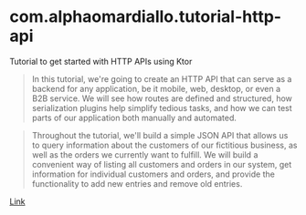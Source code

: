 # com.alphaomardiallo.tutorial-http-api
Tutorial to get started with HTTP APIs using Ktor

>In this tutorial, we're going to create an HTTP API that can serve as a backend for any application, be it mobile, web, desktop, or even a B2B service. 
We will see how routes are defined and structured, how serialization plugins help simplify tedious tasks, and how we can test parts of our application 
both manually and automated.

>Throughout the tutorial, we'll build a simple JSON API that allows us to query information about the customers of our fictitious business, 
as well as the orders we currently want to fulfill. We will build a convenient way of listing all customers and orders in our system, get 
information for individual customers and orders, and provide the functionality to add new entries and remove old entries.

[Link](https://ktor.io/docs/creating-http-apis.html#prerequisites)
